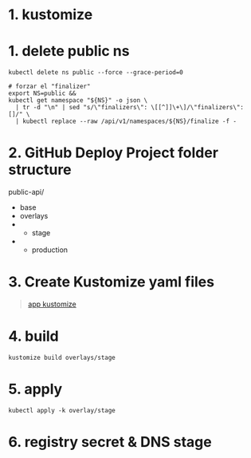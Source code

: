 # 1. kustomize <!-- omit in toc -->

# 1. delete public ns
```vim
kubectl delete ns public --force --grace-period=0

# forzar el "finalizer"
export NS=public &&
kubectl get namespace "${NS}" -o json \
  | tr -d "\n" | sed "s/\"finalizers\": \[[^]]\+\]/\"finalizers\": []/" \
  | kubectl replace --raw /api/v1/namespaces/${NS}/finalize -f -
```
# 2. GitHub Deploy Project folder structure
public-api/
- base
- overlays
- - stage
- - production

# 3. Create Kustomize yaml files
> [app kustomize](./assets/kustomize/)
# 4. build
```vim
kustomize build overlays/stage
```
# 5. apply
```vim
kubectl apply -k overlay/stage
```

# 6. registry secret & DNS stage

